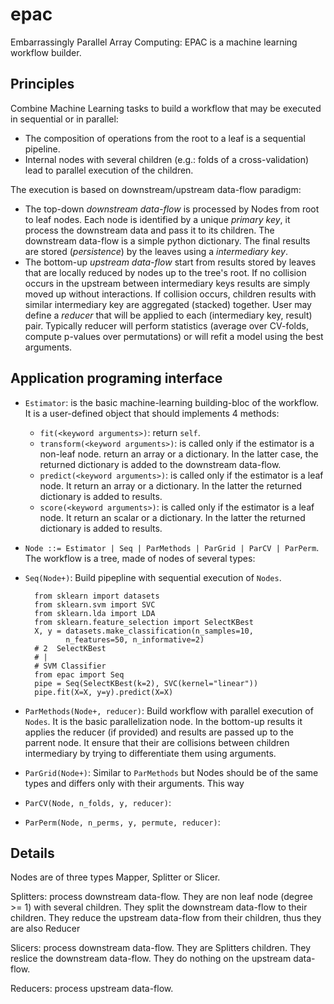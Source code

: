 epac
====

Embarrassingly Parallel Array Computing: EPAC is a machine learning workflow
builder.

Principles
----------

Combine Machine Learning tasks to build a workflow that may be executed in
sequential or in parallel:
- The composition of operations from the root to a leaf is a sequential pipeline.
- Internal nodes with several children (e.g.: folds of a cross-validation) lead
  to parallel execution of the children.

The execution is based on downstream/upstream data-flow paradigm:
- The top-down *downstream data-flow* is processed by Nodes from root to leaf nodes.
  Each node is identified by a unique *primary key*, it process the downstream
  data and pass it to its children. The downstream data-flow is a simple python
  dictionary. The final results are stored (*persistence*) by the leaves using a
  *intermediary key*.
- The bottom-up *upstream data-flow* start from results stored by leaves that 
  are locally reduced by nodes up to the tree's root. If no collision occurs
  in the upstream between intermediary keys results are simply moved up without
  interactions. If collision occurs, children results with similar intermediary key
  are aggregated (stacked) together. User may define a *reducer* that will be 
  applied to each (intermediary key, result) pair. Typically reducer will perform
  statistics (average over CV-folds, compute p-values over permutations) or will
  refit a model using the best arguments.


Application programing interface
--------------------------------

- `Estimator`: is the basic machine-learning building-bloc of the workflow. It is
   a user-defined object that should implements 4 methods:
  - `fit(<keyword arguments>)`: return `self`.
  - `transform(<keyword arguments>)`: is called only if the estimator is a non-leaf node.
     return an array or a dictionary. In the latter case, the returned dictionary
     is added to the downstream data-flow.
  - `predict(<keyword arguments>)`: is called only if the estimator is a leaf node. It return an 
     array or a dictionary. In the latter the returned dictionary is added to 
     results.
  - `score(<keyword arguments>)`: is called only if the estimator is a leaf node. It return an 
     scalar or a dictionary. In the latter the returned dictionary is added to 
     results.
- `Node ::= Estimator | Seq | ParMethods | ParGrid | ParCV | ParPerm`. The workflow
   is a tree, made of nodes of several types:
- `Seq(Node+)`: Build pipepline with sequential execution of `Nodes`.

        from sklearn import datasets
        from sklearn.svm import SVC
        from sklearn.lda import LDA
        from sklearn.feature_selection import SelectKBest
        X, y = datasets.make_classification(n_samples=10,
               n_features=50, n_informative=2)
        # 2  SelectKBest
        # |
        # SVM Classifier
        from epac import Seq
        pipe = Seq(SelectKBest(k=2), SVC(kernel="linear"))
        pipe.fit(X=X, y=y).predict(X=X)

- `ParMethods(Node+, reducer)`: Build workflow with parallel execution of `Nodes`.
   It is the basic parallelization node. In the bottom-up results it applies the
   reducer (if provided) and results are passed up to the parrent node. It ensure
   that their are collisions between children intermediary by trying to differentiate
   them using arguments.
- `ParGrid(Node+)`: Similar to `ParMethods` but Nodes should be of the same types
   and differs only with their arguments. This way 
- `ParCV(Node, n_folds, y, reducer)`: 
- `ParPerm(Node, n_perms, y, permute, reducer)`: 



Details
-------

Nodes are of three types Mapper, Splitter or Slicer.

Splitters: process downstream data-flow.
They are non leaf node  (degree >= 1) with several children.
They split the downstream data-flow to their children.
They reduce the upstream data-flow from their children, thus they are
also Reducer

Slicers: process downstream data-flow.
They are Splitters children.
They reslice the downstream data-flow.
They do nothing on the upstream data-flow.

Reducers: process upstream data-flow.
